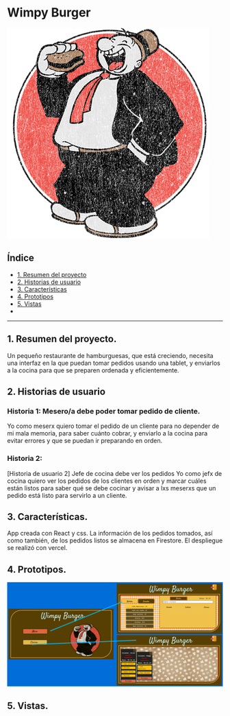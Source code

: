 # Wimpy Burger

<img src = "src\img-jsx\pilon.png">



## Índice


* [1. Resumen del proyecto](#1-resumen-del-proyecto)
* [2. Historias de usuario](#2-historias-de-usuario)
* [3. Características](#2-características)
* [4. Prototipos](#3-prototipos)
* [5. Vistas](#5-vistas)
* 


***

## 1. Resumen del proyecto.

Un pequeño restaurante de hamburguesas, que está creciendo, necesita una interfaz en la que puedan tomar pedidos usando una tablet, y enviarlos a la cocina para que se preparen ordenada y eficientemente.



## 2. Historias de usuario

### Historia 1: Mesero/a debe poder tomar pedido de cliente.

Yo como meserx quiero tomar el pedido de un cliente para no depender de mi mala memoria, para saber cuánto cobrar, y enviarlo a la cocina para evitar errores y que se puedan ir preparando en orden.

### Historia 2:
[Historia de usuario 2] Jefe de cocina debe ver los pedidos
Yo como jefx de cocina quiero ver los pedidos de los clientes en orden y marcar cuáles están listos para saber qué se debe cocinar y avisar a lxs meserxs que un pedido está listo para servirlo a un cliente.


## 3. Características.
App creada con React y css. La información de los pedidos tomados, así como también, de los pedidos listos se almacena en Firestore. El despliegue se realizó con vercel.


## 4. Prototipos.
 <img src="src\img-jsx\Proto.jpg">
 



## 5. Vistas.
